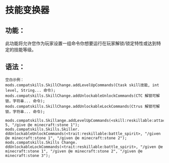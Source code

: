 # 技能变换器

## 功能：

此功能将允许您作为玩家设置一组命令你想要运行在玩家解锁/锁定特性或达到特定的技能等级。

## 语法：

    空白示例：
    mods.compatskills.SkillChange.addLevelUpCommands(Ctask skill技能, int level, String... 命令);
    mods.compatskills.SkillChange.addUnlockableUnlockCommands(CTC 解锁可解锁，字符串... 命令);
    mods.compatskills.SkillChange.addUnlockableLockCommands(Ctrus 解锁可解锁，字符串... 命令);
    
    mods.compatskills.Skillange.addLevelUpCommands(<skill:reskillable:attack>, 5, "/give @e minecraft:stone 1");
    mods.compatskills.Skills.Skiller. ddUnlockableUnlockCommands(<trait:reskillable:battle_spirit>, "/given @e minecraft:stone 1", "/given @e minecraft:stone 2");
    mods.compatskills.Skills Change. ddUnlockableLockCommands(<trait:reskillable:battle_spirit>, "/given @e minecraft:stone 1", "/given @e minecraft:stone 2", "/given @e minecraft:stone 3");